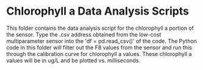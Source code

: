 # Chlorophyll a Data Analysis Scripts

This folder contains the data analysis script for the chlorophyll a portion of the sensor. 
Type the .csv address obtained from the low-cost multiparameter sensor into the 'df = pd.read_csv()' of the code. 
The Python code in this folder will filter out the F8 values from the sensor and run this through the calibration curve 
for chlorophyll a values. These chlorophyll a values will be in ug/L and be plotted vs. milliseconds. 
